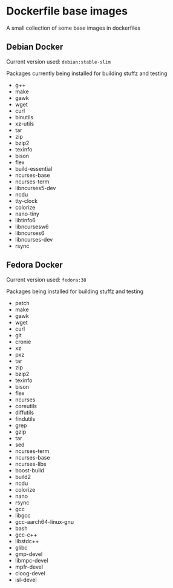 # Dockerfile base images

A small collection of some base images in dockerfiles

## Debian Docker

Current version used: `debian:stable-slim`

Packages currently being installed for building stuffz and testing

- g++ 
- make 
- gawk 
- wget 
- curl 
- binutils 
- xz-utils 
- tar 
- zip 
- bzip2 
- texinfo
- bison 
- flex 
- build-essential 
- ncurses-base 
- ncurses-term 
- libncurses5-dev 
- ncdu 
- tty-clock 
- colorize
- nano-tiny 
- libtinfo6 
- libncursesw6 
- libncurses6 
- libncurses-dev 
- rsync

## Fedora Docker

Current version used: `fedora:38`

Packages being installed for building stuffz and testing

- patch 
- make 
- gawk 
- wget 
- curl 
- git 
- cronie
- xz 
- pxz 
- tar 
- zip 
- bzip2 
- texinfo 
- bison 
- flex 
- ncurses 
- coreutils 
- diffutils 
- findutils 
- grep 
- gzip 
- tar 
- sed 
- ncurses-term 
- ncurses-base 
- ncurses-libs 
- boost-build 
- build2 
- ncdu 
- colorize 
- nano 
- rsync 
- gcc 
- libgcc 
- gcc-aarch64-linux-gnu 
- bash 
- gcc-c++ 
- libstdc++ 
- glibc 
- gmp-devel 
- libmpc-devel 
- mpfr-devel 
- cloog-devel 
- isl-devel
